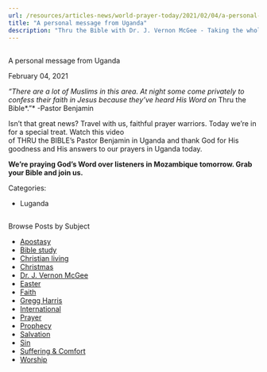 ```yaml
---
url: /resources/articles-news/world-prayer-today/2021/02/04/a-personal-message-from-uganda
title: "A personal message from Uganda"
description: "Thru the Bible with Dr. J. Vernon McGee - Taking the whole Word to the whole world"
---
```







## 
 A personal message from Uganda


February 04, 2021
![]()




*“There are a lot of Muslims in this area. At night some come privately to confess their faith in Jesus because they’ve heard His Word on* Thru the Bible*.”* -Pastor Benjamin 

Isn’t that great news? Travel with us, faithful prayer warriors. Today we’re in for a special treat. Watch this video  
of THRU the BIBLE’s Pastor Benjamin in Uganda and thank God for His goodness and His answers to our prayers in Uganda today. 

  
**We’re praying God’s Word over listeners in Mozambique tomorrow. Grab your Bible and join us.**



Categories: 


* Luganda









## 
 Browse Posts by Subject


* [Apostasy](/resources/articles-news/-in-tags/tags/Apostasy)
* [Bible study](/resources/articles-news/-in-tags/tags/Bible-study)
* [Christian living](/resources/articles-news/-in-tags/tags/Christian-living)
* [Christmas](/resources/articles-news/-in-tags/tags/Christmas)
* [Dr. J. Vernon McGee](/resources/articles-news/-in-tags/tags/Dr-J-Vernon-McGee)
* [Easter](/resources/articles-news/-in-tags/tags/easter)
* [Faith](/resources/articles-news/-in-tags/tags/Faith)
* [Gregg Harris](/resources/articles-news/-in-tags/tags/Gregg-Harris)
* [International](/resources/articles-news/-in-tags/tags/International)
* [Prayer](/resources/articles-news/-in-tags/tags/prayer)
* [Prophecy](/resources/articles-news/-in-tags/tags/Prophecy)
* [Salvation](/resources/articles-news/-in-tags/tags/Salvation)
* [Sin](/resources/articles-news/-in-tags/tags/sin)
* [Suffering & Comfort](/resources/articles-news/-in-tags/tags/Suffering-Comfort)
* [Worship](/resources/articles-news/-in-tags/tags/worship)






